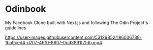 # Odinbook
My Facebook Clone built with Next.js and following The Odin Project's guidelines




https://user-images.githubusercontent.com/53129852/186006788-1ba9ced4-d707-46f0-8607-0dd3891f7fdb.mp4

